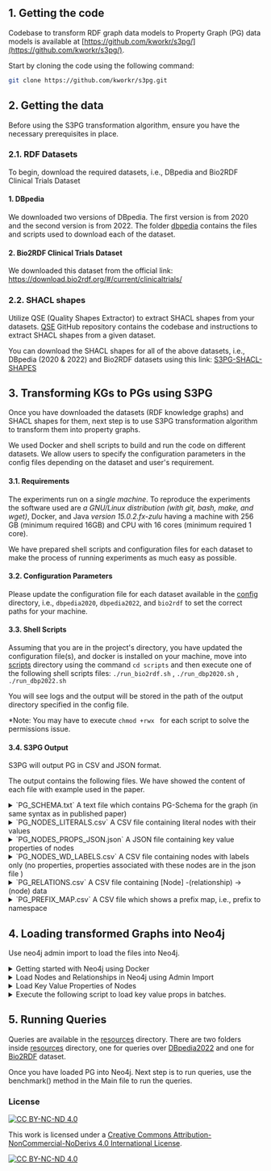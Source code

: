 ## 1. Getting the code

Codebase to transform RDF graph data models to Property Graph (PG) data models is available
at [https://github.com/kworkr/s3pg/](https://github.com/kworkr/s3pg/).

Start by cloning the code using the following command:

```bash
git clone https://github.com/kworkr/s3pg.git
```

## 2. Getting the data

Before using the S3PG transformation algorithm, ensure you have the necessary prerequisites in place.

### 2.1. RDF Datasets

To begin, download the required datasets, i.e., DBpedia and Bio2RDF Clinical Trials Dataset

#### 1. DBpedia

We downloaded two versions of DBpedia.
The first version is from 2020 and the second version is from 2022.
The folder [dbpedia](https://github.com/kworkr/s3pg/tree/main/dbpedia) contains the files and scripts used to download
each of the dataset.

<!-- For convenience, we have made the datasets used for experiments available online. 
You can download the DBpedia-2020 from [this](https://bitbucket.org/kashifrabbani/s3pg-dbpedia2020) link and DBpedia-2022 from [this](https://bitbucket.org/kashifrabbani/s3pg-dbpedia2022) link. -->

#### 2. Bio2RDF Clinical Trials Dataset

We downloaded this dataset from the official link: https://download.bio2rdf.org/#/current/clinicaltrials/

<!-- For convenience, we have made the datasets used for experiments available online.
You can download the Bio2rdf dataset from [this](https://bitbucket.org/kashifrabbani/s3pg-bio2rdf-ct) link. -->


### 2.2. SHACL shapes

Utilize QSE (Quality Shapes Extractor) to extract SHACL shapes from your datasets.
[QSE](https://github.com/dkw-aau/qse) GitHub repository contains the codebase and instructions to extract SHACL shapes
from a given dataset.

You can download the SHACL shapes for all of the above datasets, i.e., DBpedia (2020 & 2022) and Bio2RDF datasets using this link: [S3PG-SHACL-SHAPES](https://bitbucket.org/kworkr/s3pg_shacl/)

## 3. Transforming KGs to PGs using S3PG

Once you have downloaded the datasets (RDF knowledge graphs) and SHACL shapes for them, next step is to use S3PG
transformation algorithm to transform them into property graphs.

We used Docker and shell scripts to build and run the code on different datasets. We allow users to specify the
configuration parameters in the config files depending on the dataset and user's requirement.

#### 3.1. Requirements

The experiments run on a _single machine_. To reproduce the experiments the software used are *a GNU/Linux
distribution (with git, bash, make, and wget)*, Docker, and Java  *version 15.0.2.fx-zulu*
having a machine with 256 GB (minimum required 16GB) and CPU with 16 cores (minimum required 1 core).

We have prepared shell scripts and configuration files for each dataset to make the process of running experiments as
much easy as possible.

#### 3.2. Configuration Parameters

Please update the configuration file for each dataset available in
the [config](https://github.com/kworkr/s3pg/tree/master/config) directory, i.e., `dbpedia2020`, `dbpedia2022`,
and `bio2rdf` to set the correct paths for your machine.

#### 3.3. Shell Scripts

Assuming that you are in the project's directory, you have updated the configuration file(s), and docker is installed on
your machine, move into [scripts](https://github.com/kworkr/s3pg/tree/master/scripts) directory using the
command ``` cd scripts ``` and then execute one of the following shell scripts files:
``` ./run_bio2rdf.sh ``` ,
``` ./run_dbp2020.sh ``` ,
``` ./run_dbp2022.sh ```

You will see logs and the output will be stored in the path of the output directory specified in the config file.

*Note: You may have to execute ```chmod +rwx ``` for each script to solve the permissions issue. 

#### 3.4. S3PG Output

S3PG will output PG in CSV and JSON format.

The output contains the following files. We have showed the content of each file with example used in the paper.
<details>
<summary>`PG_SCHEMA.txt`  A text file which contains PG-Schema for the graph (in same syntax as in published paper)</summary>

    ```json
    // Node Types
    (courseType: Course { id: 7, iri: "http://x.y/Course",  name : STRING })
    (undergraduatestudentType: UnderGraduateStudent { id: 4, iri: "http://x.y/UnderGraduateStudent" })
    (professorType: Professor { id: 12, iri: "http://x.y/Professor" })
    (addressType: Address { id: 20, iri: "http://x.y/Address",  zip : STRING,  street : STRING,  state : STRING,  country : STRING,  city : STRING })
    (gYearType: gYear { id: 33, iri: "http://www.w3.org/2001/XMLSchema#gYear" })
    (universityType: University { id: 2, iri: "http://x.y/University",  OPTIONAL name : STRING ARRAY {1, 100} })
    (personType: Person { id: 10, iri: "http://x.y/Person",  OPTIONAL age : INTEGER,  name : STRING })
    (studentType: Student { id: 14, iri: "http://x.y/Student" })
    (undergradcourseType: UnderGradCourse { id: 8, iri: "http://x.y/UnderGradCourse" })
    (graduatecourseType: GraduateCourse { id: 18, iri: "http://x.y/GraduateCourse" })
    (graduatestudentType: GraduateStudent { id: 27, iri: "http://x.y/GraduateStudent" })
    (departmentType: Department { id: 0, iri: "http://x.y/Department",  name : STRING })
    (stringType: string { id: 6, iri: "http://www.w3.org/2001/XMLSchema#string" })
    (dateType: date { id: 32, iri: "http://www.w3.org/2001/XMLSchema#date" })
    (lecturerType: Lecturer { id: 11, iri: "http://x.y/Lecturer" })
    (countryType: Country { id: 25, iri: "http://x.y/Country",  isoCode : STRING,  name : STRING })
    
     // Edge Types
    CREATE EDGE TYPE (:UniversityType)-[addressType: address { iri: "http://x.y/address" }]->(:addressType | :stringType)
    CREATE EDGE TYPE (:departmentType)-[subOrgOfType: subOrgOf { iri: "http://x.y/subOrgOf" } ]->(:universityType)
    CREATE EDGE TYPE (:UnderGraduateStudentType)-[takesCourseType: takesCourse { iri: "http://x.y/takesCourse" }]->(:stringType | :courseType | :undergradcourseType)
    CREATE EDGE TYPE (:studentType)-[studiesAtType: studiesAt { iri: "http://x.y/studiesAt" } ]->(:universityType)
    CREATE EDGE TYPE (:graduatecourseType)-[offeredByType: offeredBy { iri: "http://x.y/offeredBy" } ]->(:departmentType)
    CREATE EDGE TYPE (:addressType)-[countryType: country { iri: "http://x.y/country" } ]->(:countryType)
    CREATE EDGE TYPE (:professorType)-[worksForType: worksFor { iri: "http://x.y/worksFor" } ]->(:departmentType)
    CREATE EDGE TYPE (:UnderGraduateStudentType)-[advisedByType: advisedBy { iri: "http://x.y/advisedBy" }]->(:personType | :lecturerType | :professorType | :facultyType)
    CREATE EDGE TYPE (:lecturerType)-[worksForType: worksFor { iri: "http://x.y/worksFor" } ]->(:departmentType)
    CREATE EDGE TYPE (:ProfessorType)-[teacherOfType: teacherOf { iri: "http://x.y/teacherOf" }]->(:graduatecourseType | :courseType | :undergradcourseType)
    CREATE EDGE TYPE (:LecturerType)-[teacherOfType: teacherOf { iri: "http://x.y/teacherOf" }]->(:courseType | :undergradcourseType)
    CREATE EDGE TYPE (:GraduateStudentType)-[takesCourseType: takesCourse { iri: "http://x.y/takesCourse" }]->(:graduatecourseType | :courseType | :undergradcourseType)
    CREATE EDGE TYPE (:undergradcourseType)-[offeredByType: offeredBy { iri: "http://x.y/offeredBy" } ]->(:departmentType)
    CREATE EDGE TYPE (:GraduateStudentType)-[advisedByType: advisedBy { iri: "http://x.y/advisedBy" }]->(:personType | :professorType | :facultyType)
    CREATE EDGE TYPE (:professorType)-[docDegreeFromType: docDegreeFrom { iri: "http://x.y/docDegreeFrom" } ]->(:universityType)
    CREATE EDGE TYPE (:PersonType)-[dobType: dob { iri: "http://x.y/dob" }]->(:dateType | :gyearType | :stringType)
    
     // Cardinalities of Edges
    FOR (u: University) COUNT 0..1 OF T WITHIN (u)-[:address]->(T: {Address | String})
    FOR (d: Department) COUNT 1..1 OF u WITHIN (d)-[:subOrgOf]->(u: University)
    FOR (u: UnderGraduateStudent) COUNT 0.. OF T WITHIN (u)-[:takesCourse]->(T: {String | Course | UnderGradCourse})
    FOR (s: Student) COUNT 1..1 OF u WITHIN (s)-[:studiesAt]->(u: University)
    FOR (g: GraduateCourse) COUNT 1..1 OF d WITHIN (g)-[:offeredBy]->(d: Department)
    FOR (a: Address) COUNT 1..1 OF c WITHIN (a)-[:country]->(c: Country)
    FOR (p: Professor) COUNT 1..1 OF d WITHIN (p)-[:worksFor]->(d: Department)
    FOR (u: UnderGraduateStudent) COUNT 0.. OF T WITHIN (u)-[:advisedBy]->(T: {Person | Lecturer | Professor | Faculty})
    FOR (l: Lecturer) COUNT 1..1 OF d WITHIN (l)-[:worksFor]->(d: Department)
    FOR (p: Professor) COUNT 0.. OF T WITHIN (p)-[:teacherOf]->(T: {GraduateCourse | Course | UnderGradCourse})
    FOR (l: Lecturer) COUNT 0.. OF T WITHIN (l)-[:teacherOf]->(T: {Course | UnderGradCourse})
    FOR (g: GraduateStudent) COUNT 0.. OF T WITHIN (g)-[:takesCourse]->(T: {GraduateCourse | Course | UnderGradCourse})
    FOR (u: UnderGradCourse) COUNT 1..1 OF d WITHIN (u)-[:offeredBy]->(d: Department)
    FOR (g: GraduateStudent) COUNT 0.. OF T WITHIN (g)-[:advisedBy]->(T: {Person | Professor | Faculty})
    FOR (p: Professor) COUNT 1..1 OF u WITHIN (p)-[:docDegreeFrom]->(u: University)
    FOR (p: Person) COUNT 0..3 OF T WITHIN (p)-[:dob]->(T: {Date | GYear | String})
    ```

</details>


<details>
<summary>`PG_NODES_LITERALS.csv`  A CSV file containing literal nodes with their values </summary>

    | id:ID | object_value | object_type | type | object_iri | :LABEL |
    | --- | --- | --- | --- | --- | --- |
    | 0 | \\ | http://www.w3.org/2001/XMLSchema#string | STRING | http://x.y/UsaCountry | string;Node;KG2PG |
    | 1 | po\ns | http://www.w3.org/2001/XMLSchema#string | STRING | http://x.y/UsaCountry | string;Node;KG2PG |
    | 2 | *C. polyandra "sensu Miq., nonRoxb." | http://www.w3.org/2001/XMLSchema#string | STRING | http://x.y/MIT | string;Node;KG2PG |
    | 3 | This is a "quote" inside the description. | http://www.w3.org/2001/XMLSchema#string | STRING | http://x.y/Math101 | string;Node;KG2PG |
    | 4 | STANFORD UNIVERSITY USA | http://www.w3.org/2001/XMLSchema#string | STRING | http://x.y/Stanford | string;Node;KG2PG |
    | 5 | Massachusetts Institute of Technology | http://www.w3.org/2001/XMLSchema#string | STRING | http://x.y/MIT | string;Node;KG2PG |
    | 6 | http://dbpedia.org/resource/Steins | IRI | STRING | http://x.y/MIT | IRI;Node;KG2PG |
    | 7 | Web Engineering | http://www.w3.org/2001/XMLSchema#string | STRING | http://x.y/Bob | string;Node;KG2PG |
    | 8 | 1995-01-01 | http://www.w3.org/2001/XMLSchema#date | DATE | http://x.y/Bob | date;Node;KG2PG |
    | 9 | 1994 | http://www.w3.org/2001/XMLSchema#gYear | INT | http://x.y/John | gYear;Node;KG2PG |
    | 10 | 05-05 | http://www.w3.org/2001/XMLSchema#string | STRING | http://x.y/John | string;Node;KG2PG |
    | 11 | 450 Serra Mall, Stanford, CA 94305 | http://www.w3.org/2001/XMLSchema#string | STRING | http://x.y/Stanford | string;Node;KG2PG |
    |  |  |  |  |  |  |

</details>

<details>
<summary>
`PG_NODES_PROPS_JSON.json`  A JSON file containing key value properties of nodes </summary>

    ```json
    [
      {
        "iri": "http://x.y/Marry",
        "properties": {
          "ns2_name": "\"Marry Donaldson\""
        }
      },
      {
        "iri": "http://x.y/Bob",
        "properties": {
          "ns2_name": "\"Bob\""
        }
      },
      {
        "iri": "http://x.y/MIT",
        "properties": {
          "ns2_name": "\"Massachusetts Institute of Technology\""
        }
      },
      {
        "iri": "http://x.y/CompSciDept",
        "properties": {
          "ns2_name": "\"Department of Computer Science\""
        }
      },
      {
        "iri": "http://x.y/CompSci202",
        "properties": {
          "ns2_name": "\"Computer Science 202\""
        }
      },
      {
        "iri": "http://x.y/Math101",
        "properties": {
          "ns2_name": "\"Math 101\""
        }
      },
      {
        "iri": "http://x.y/UsaCountry",
        "properties": {
          "ns2_name": "\"United States of America\"",
          "ns2_isoCode": "\"US\""
        }
      },
      {
        "iri": "http://x.y/alice",
        "properties": {
          "ns2_name": "\"Alice Smith\""
        }
      },
      {
        "iri": "http://x.y/Stanford",
        "properties": {
          "ns2_name": "\"Stanford University\"",
          "ns2_country": "\"USA\""
        }
      },
      {
        "iri": "http://x.y/MitsAddress",
        "properties": {
          "ns2_state": "\"MA\"",
          "ns2_city": "\"\"\"Chuck Versus the Intersect\"\"\"",
          "ns2_zip": "\"02139-12\"",
          "ns2_street": "\"77 Massachusetts Avenue\""
        }
      },
      {
        "iri": "http://x.y/John",
        "properties": {
          "ns2_name": "\"John\"",
          "ns2_age": "20-2"
        }
      },
      {
        "iri": "http://x.y/MathDept",
        "properties": {
          "ns2_name": "\"Department of Mathematics\""
        }
      }
    ]
    ```

</details>
<details>
<summary>
`PG_NODES_WD_LABELS.csv`  A CSV file containing nodes with labels only (no properties, properties associated with these nodes are in the json file )</summary>

    | iri:ID | :LABEL |
    | --- | --- |
    | http://x.y/Marry | Person;Professor;Faculty;Node |
    | http://x.y/Bob | UnderGraduateStudent;Person;Student;Node |
    | http://x.y/MIT | University;Node |
    | http://x.y/CompSciDept | Department;Node |
    | http://x.y/CompSci202 | Course;UnderGradCourse;Node |
    | http://x.y/Math101 | GraduateCourse;Course;Node |
    | http://x.y/UsaCountry | Country;Node |
    | http://x.y/alice | Person;Lecturer;Professor;Faculty;Node |
    | http://x.y/Stanford | University;Node |
    | http://x.y/MitsAddress | Address;Node |
    | http://x.y/John | Person;GraduateStudent;Student;Node |
    | http://x.y/MathDept | Department;Node |
</details>
<details>
<summary>
`PG_RELATIONS.csv`  A CSV file containing [Node] -(relationship) → (node) data</summary>


    | :START_ID | property | :END_ID | :TYPE |
    | --- | --- | --- | --- |
    | http://x.y/UsaCountry | http://dbpedia.org/ontology/wrong | 0 | ns0_wrong |
    | http://x.y/UsaCountry | http://www.w3.org/2000/01/rdf-schema#label | 1 | ns1_label |
    | http://x.y/MIT | http://dbpedia.org/ontology/synonym | 2 | ns0_synonym |
    | http://x.y/Math101 | http://www.w3.org/2000/01/rdf-schema#label | 3 | ns1_label |
    | http://x.y/Stanford | http://www.w3.org/2000/01/rdf-schema#label | 4 | ns1_label |
    | http://x.y/MIT | http://www.w3.org/2000/01/rdf-schema#label | 5 | ns1_label |
    | http://x.y/MIT | http://www.w3.org/2000/01/rdf-schema#seeAlso | 6 | ns1_seeAlso |
    | http://x.y/Bob | http://x.y/takesCourse | http://x.y/CompSci202 | ns2_takesCourse |
    | http://x.y/Bob | http://x.y/takesCourse | 7 | ns2_takesCourse |
    | http://x.y/John | http://x.y/takesCourse | http://x.y/Math101 | ns2_takesCourse |
    | http://x.y/John | http://x.y/takesCourse | http://x.y/CompSci202 | ns2_takesCourse |
    | http://x.y/Bob | http://x.y/advisedBy | http://x.y/alice | ns2_advisedBy |
    | http://x.y/John | http://x.y/advisedBy | http://x.y/Marry | ns2_advisedBy |
    | http://x.y/Bob | http://x.y/studiesAt | http://x.y/MIT | ns2_studiesAt |
    | http://x.y/John | http://x.y/studiesAt | http://x.y/MIT | ns2_studiesAt |
    | http://x.y/alice | http://x.y/worksFor | http://x.y/CompSciDept | ns2_worksFor |
    | http://x.y/Marry | http://x.y/worksFor | http://x.y/MathDept | ns2_worksFor |
    | http://x.y/alice | http://x.y/docDegreeFrom | http://x.y/MIT | ns2_docDegreeFrom |
    | http://x.y/Marry | http://x.y/docDegreeFrom | http://x.y/Stanford | ns2_docDegreeFrom |
    | http://x.y/alice | http://x.y/teacherOf | http://x.y/CompSci202 | ns2_teacherOf |
    | http://x.y/Marry | http://x.y/teacherOf | http://x.y/Math101 | ns2_teacherOf |
    | http://x.y/Bob | http://x.y/dob | 8 | ns2_dob |
    | http://x.y/John | http://x.y/dob | 9 | ns2_dob |
    | http://x.y/John | http://x.y/dob | 10 | ns2_dob |
    | http://x.y/MathDept | http://x.y/subOrgOf | http://x.y/MIT | ns2_subOrgOf |
    | http://x.y/CompSciDept | http://x.y/subOrgOf | http://x.y/MIT | ns2_subOrgOf |
    | http://x.y/Stanford | http://x.y/address | 11 | ns2_address |
    | http://x.y/MIT | http://x.y/address | http://x.y/MitsAddress | ns2_address |
    | http://x.y/MitsAddress | http://x.y/country | http://x.y/UsaCountry | ns2_country |
    | http://x.y/Math101 | http://x.y/offeredBy | http://x.y/MathDept | ns2_offeredBy |
    | http://x.y/CompSci202 | http://x.y/offeredBy | http://x.y/CompSciDept | ns2_offeredBy |
    |  |  |  |  |

</details>
<details>
<summary>
`PG_PREFIX_MAP.csv`  A CSV file which shows a prefix map, i.e., prefix to namespace </summary>

    | NAMESPACE | PREFIX |
    | --- | --- |
    | http://dbpedia.org/ontology/ | ns0 |
    | http://www.w3.org/2000/01/rdf-schema# | ns1 |
    | http://x.y/ | ns2 |
    |  |  |

- `Graph_RUNTIME_LOGS.csv`  Logs of runtime for each step of transformation

</details>

## 4. Loading transformed Graphs into Neo4j

Use neo4j admin import to load the files into Neo4j.


<details>
<summary>Getting started with Neo4j using Docker</summary>

- Start Neo4J instance using Docker

  Prerequisite:

    ```bash
    cd home/ubuntu/neo4j/
    mkdir data_enterprise
    mkdir logs
    mkdir conf
    mkdir plugins
    mkdir import
    
    cd plugins
    wget https://github.com/neo4j/apoc/releases/download/5.11.0/apoc-5.11.0-core.jar
    wget https://github.com/neo4j-labs/neosemantics/releases/download/5.7.0.0/neosemantics-5.7.0.0.jar
    
    chmod +x run_neo4j.sh
    ./run_neo4j.sh
    ```

    ```bash
    #!/bin/bash
    
    # Define your container name (change as needed)
    CONTAINER_NAME=neo4j
    
    # Define your Neo4j image version
    NEO4J_VERSION=5.11.0-enterprise
    
    # Define the paths to host directories
    DATA_DIR=/srv/data/iq26og/gdb/neo4j/data
    LOGS_DIR=/srv/data/iq26og/gdb/neo4j/logs
    CONF_DIR=/srv/data/iq26og/gdb/neo4j/conf
    PLUGINS_DIR=/srv/data/iq26og/gdb/neo4j/plugins
    IMPORT_DIR=/srv/data/iq26og/gdb/neo4j/import
    
    # Run the Neo4j container
    docker run \
        --detach \
        --name $CONTAINER_NAME \
        --publish=7474:7474 --publish=7687:7687 \
        --volume=$DATA_DIR:/data \
        --volume=$LOGS_DIR:/logs \
        --volume=$CONF_DIR:/conf \
        --volume=$PLUGINS_DIR:/plugins \
        --volume=$IMPORT_DIR:/var/lib/neo4j/import \
        --env NEO4J_dbms_memory_pagecache_size=30G \
        --env NEO4J_server_memory_heap_initial__size=10G \
        --env NEO4J_server_memory_heap_max__size=120G \
        --env NEO4J_dbms.unmanaged_extension_classes=n10s.endpoint=/rdf \
        --env=NEO4J_ACCEPT_LICENSE_AGREEMENT=yes \
        --env=NEO4J_apoc_import_file_enabled=true \
        neo4j:$NEO4J_VERSION
    ```
</details>

<details>

<summary>Load Nodes and Relationships in Neo4j using Admin Import</summary>


    ```bash
    #info: name of container running neo4j database is neo4j
    
    # **Run the following command to import nodes and relationships:**
    
    docker exec --interactive --tty neo4j_dbp22_s3pg neo4j-admin database import full --delimiter="|" --array-delimiter=";" --nodes=import/dbpedia2022/PG_NODES_LITERALS.csv --nodes=import/dbpedia2022/PG_NODES_WD_LABELS.csv --relationships=import/dbpedia2022/PG_RELATIONS.csv  dbp22s3pg &> dbp22s3pg.log
    
    # Then run the following command, if it exits, remove it and run run_neo4j.sh shell script again (mentioned in previous step)
    
    docker restart neo4j_dbp22_s3pg
    
    # then run the following to enter into cypher-shell
    
    docker exec --interactive --tty neo4j_dbp22_s3pg cypher-shell
    
    # enter username and credentials
    
    # execute the following
    
    SHOW DATABASE;
    CREATE DATABASE dbp22s3pg;
    
    SHOW DATABASE;
    
    CTRL + D; # exit cypher shell;
    # Now visit http://a256-gc1-17.srv.com:7474/browser/ where your neo4j browser is running 
    ```
</details>


<details>
<summary> Load Key Value Properties of Nodes</summary>

    ```bash
    CREATE INDEX node_range_index_iri FOR (n:Node) ON (n.iri)
    
    CREATE TEXT INDEX node_text_index_iri FOR (n:Node) ON (n.iri)
    
    CALL apoc.load.json("file:///import/dbpedia2022/PG_NODES_PROPS_JSON.json") 
    YIELD value
    MATCH (n:Node) USING INDEX n:Node(iri)
    WHERE n.iri = value.iri
    SET n += value.properties;
    ```
</details>

<details>
<summary>Execute the following script to load key value props in batches.</summary>
 
  ```bash
  #!/bin/bash
  
  # Set the directory containing JSON files
  json_directory="splitted_json/"
  
  # Set the Cypher query template
  query_template='CALL apoc.load.json("file:///import/dbpedia2022/splitted_json/%s") YIELD value MATCH (n:Node) USING INDEX n:Node(iri) WHERE n.iri = value.iri SET n += value.properties;'
  
  # Set the Neo4j credentials and database
  neo4j_user="neo4j"
  neo4j_password="12345678"
  neo4j_database="dbpedia2022kg2pg12oct"
  
  # Log file
  log_file="apoc_query_logs.txt"
  
  # Remove existing log file
  rm -f "$log_file"
  
  # Initialize a variable to track total execution time
  total_execution_time=0
  
  # Loop through JSON files and execute the query for each file
  for json_file in "${json_directory}"split_file_*.json; do
      file_name=$(basename "$json_file")
      query=$(printf "$query_template" "$file_name")
      
      # Print the query before execution
      echo "$query"
      
      start_time=$(date +%s)
      docker exec --interactive --tty neo4j_db cypher-shell -u "$neo4j_user" -p "$neo4j_password" -d "$neo4j_database" "$query" >> "$log_file" 2>&1
      end_time=$(date +%s)
      execution_time=$((end_time - start_time))
      echo "Query executed on $json_file in $execution_time seconds." >> "$log_file"
      
      # Add the execution time to the total execution time
      total_execution_time=$((total_execution_time + execution_time))
  done
  
  # Calculate total execution time in minutes
  total_execution_time_minutes=$((total_execution_time / 60))
  
  echo "All queries executed and logged in $log_file."
  echo "Total execution time for all queries: $total_execution_time seconds ($total_execution_time_minutes minutes)."
  ```
</details>

## 5. Running Queries

Queries are available in the [resources](https://github.com/kworkr/s3pg/tree/master/src/main/resources) directory.
There are two folders inside [resources](https://github.com/kworkr/s3pg/tree/master/src/main/resources) directory, one for queries over [DBpedia2022](https://github.com/kworkr/s3pg/tree/master/src/main/resources/dbpedia2022)  and one for [Bio2RDF](https://github.com/kworkr/s3pg/tree/master/src/main/resources/bio2RDF)  dataset. 


Once you have loaded PG into Neo4j. Next step is to run queries, use the benchmark() method in the Main file to run the queries.

### License 
[![CC BY-NC-ND 4.0][cc-by-nc-nd-shield]][cc-by-nc-nd]

This work is licensed under a
[Creative Commons Attribution-NonCommercial-NoDerivs 4.0 International License][cc-by-nc-nd].

[![CC BY-NC-ND 4.0][cc-by-nc-nd-image]][cc-by-nc-nd]

[cc-by-nc-nd]: https://creativecommons.org/licenses/by-nc-nd/4.0/
[cc-by-nc-nd-image]: https://licensebuttons.net/l/by-nc-nd/4.0/88x31.png
[cc-by-nc-nd-shield]: https://img.shields.io/badge/License-CC%20BY--NC--ND%204.0-lightgrey.svg
